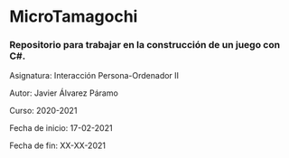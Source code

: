 # MicroTamagochi #
### Repositorio para trabajar en la construcción de un juego con C#. ###

Asignatura: Interacción Persona-Ordenador II

Autor: Javier Álvarez Páramo

Curso: 2020-2021

Fecha de inicio: 17-02-2021

Fecha de fin: XX-XX-2021
